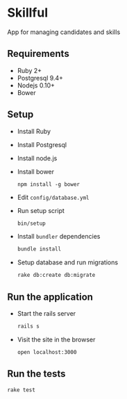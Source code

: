 # Skillful

App for managing candidates and skills

## Requirements

* Ruby 2+
* Postgresql 9.4+
* Nodejs 0.10+
* Bower

## Setup

* Install Ruby

* Install Postgresql

* Install node.js

* Install bower
  ```
  npm install -g bower
  ```

* Edit `config/database.yml`

* Run setup script
  ```bash
  bin/setup
  ```

* Install `bundler` dependencies
  ```bash
  bundle install
  ```

* Setup database and run migrations
  ```bash
  rake db:create db:migrate
  ```

## Run the application

* Start the rails server
  ```bash
  rails s
  ```

* Visit the site in the browser
  ```bash
  open localhost:3000
  ```

## Run the tests
  ```bash
  rake test
  ```
